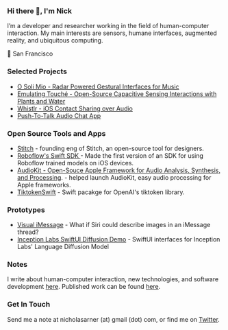 ### Hi there 👋, I'm Nick

I’m a developer and researcher working in the field of human-computer interaction. My main interests are sensors, humane interfaces, augmented reality, and 
ubiquitous computing. 

📍 San Francisco


### Selected Projects 


* [O Soli Mio - Radar Powered Gestural Interfaces for Music](https://nickarner.com/projects_and_work/o_soli_mio/)
* [Emulating Touché - Open-Source Capacitive Sensing Interactions with Plants and Water](https://nickarner.com/projects_and_work/emulating_touch%C3%A9/)
* [Whistlr - iOS Contact Sharing over Audio](https://nickarner.com/projects_and_work/whistlr/)
* [Push-To-Talk Audio Chat App](https://nickarner.com/projects_and_work/push_to_talk_audio_chat_app/)


### Open Source Tools and Apps
* [Stitch](https://github.com/StitchDesign/Stitch) - founding eng of Stitch, an open-source tool for designers.
* [Roboflow's Swift SDK ](https://github.com/roboflow/roboflow-swift) - Made the first version of an SDK for using Roboflow trained models on iOS devices.
* [AudioKit - Open-Souce Apple Framework for Audio Analysis, Synthesis, and Processing](https://nickarner.com/projects_and_work/audiokit/). - helped launch AudioKit, easy audio processing for Apple frameworks.
* [TiktokenSwift](https://github.com/narner?tab=repositories) - Swift pacakge for OpenAI's tiktoken library.


### Prototypes
 *  [Visual iMessage](https://github.com/narner/Visual-iMessage-Demo) - What if Siri could describe images in an iMessage thread?
 *  [Inception Labs SwiftUI Diffusion Demo](https://github.com/narner/InceptionLabs-SwiftUI-Diffusion-Dem) - SwiftUI interfaces for Inception Labs' Language Diffusion Model

  
### Notes
I write about human-computer interaction, new technologies, and software development [here](https://nickarner.com/notes/). Published work can be found [here](https://nickarner.com/publications/publications/).

### Get In Touch
Send me a note at nicholasarner (at) gmail (dot) com, or find me on [Twitter](https://twitter.com/nickarner).
